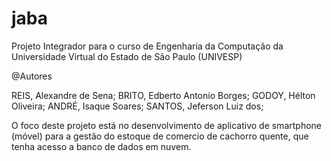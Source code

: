 # jaba
Projeto Integrador para o curso de Engenharia da Computação da Universidade Virtual do Estado de São Paulo (UNIVESP)

@Autores

REIS, Alexandre de Sena; 
BRITO, Edberto Antonio Borges; 
GODOY, Hélton Oliveira; 
ANDRÉ, Isaque Soares; 
SANTOS, Jeferson Luiz dos;

O foco deste projeto está no desenvolvimento de aplicativo de smartphone (móvel) 
para a gestão do estoque de comercio de cachorro quente, que tenha acesso a banco de dados em nuvem.
